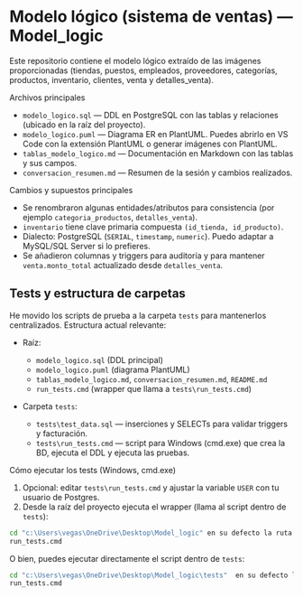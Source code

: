 # Modelo lógico (sistema de ventas) — Model_logic

Este repositorio contiene el modelo lógico extraído de las imágenes proporcionadas (tiendas, puestos, empleados, proveedores, categorías, productos, inventario, clientes, venta y detalles_venta).

Archivos principales
- `modelo_logico.sql` — DDL en PostgreSQL con las tablas y relaciones (ubicado en la raíz del proyecto).
- `modelo_logico.puml` — Diagrama ER en PlantUML. Puedes abrirlo en VS Code con la extensión PlantUML o generar imágenes con PlantUML.
- `tablas_modelo_logico.md` — Documentación en Markdown con las tablas y sus campos.
- `conversacion_resumen.md` — Resumen de la sesión y cambios realizados.

Cambios y supuestos principales
- Se renombraron algunas entidades/atributos para consistencia (por ejemplo `categoria_productos`, `detalles_venta`).
- `inventario` tiene clave primaria compuesta `(id_tienda, id_producto)`.
- Dialecto: PostgreSQL (`SERIAL`, `timestamp`, `numeric`). Puedo adaptar a MySQL/SQL Server si lo prefieres.
- Se añadieron columnas y triggers para auditoría y para mantener `venta.monto_total` actualizado desde `detalles_venta`.

Tests y estructura de carpetas
--------------------------------
He movido los scripts de prueba a la carpeta `tests` para mantenerlos centralizados. Estructura actual relevante:

- Raíz:
  - `modelo_logico.sql` (DDL principal)
  - `modelo_logico.puml` (diagrama PlantUML)
  - `tablas_modelo_logico.md`, `conversacion_resumen.md`, `README.md`
  - `run_tests.cmd` (wrapper que llama a `tests\run_tests.cmd`)

- Carpeta `tests`:
  - `tests\test_data.sql` — inserciones y SELECTs para validar triggers y facturación.
  - `tests\run_tests.cmd` — script para Windows (cmd.exe) que crea la BD, ejecuta el DDL y ejecuta las pruebas.

Cómo ejecutar los tests (Windows, cmd.exe)
1. Opcional: editar `tests\run_tests.cmd` y ajustar la variable `USER` con tu usuario de Postgres.
2. Desde la raíz del proyecto ejecuta el wrapper (llama al script dentro de `tests`):

```cmd
cd "c:\Users\vegas\OneDrive\Desktop\Model_logic" en su defecto la ruta de donde se guardo el repositorio.
run_tests.cmd
```

O bien, puedes ejecutar directamente el script dentro de `tests`:

```cmd
cd "c:\Users\vegas\OneDrive\Desktop\Model_logic\tests"  en su defecto la ruta de donde se guardo el repositorio.
run_tests.cmd
```

